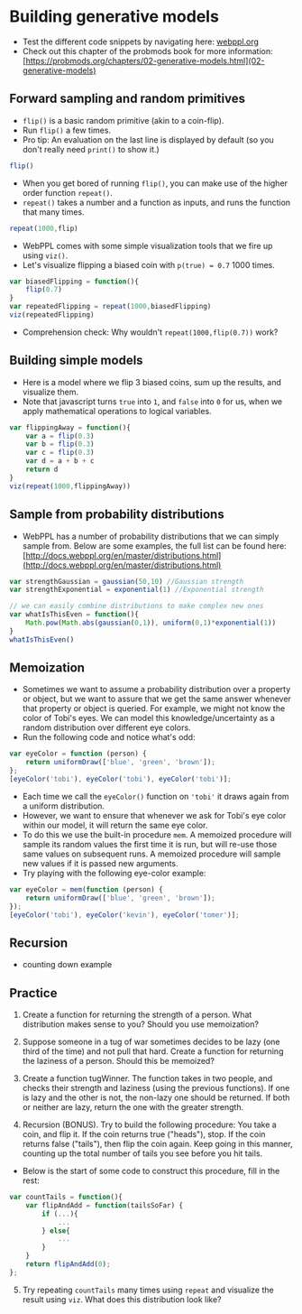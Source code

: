 # Building generative models

- Test the different code snippets by navigating here: [webppl.org](http://webppl.org)
- Check out this chapter of the probmods book for more information: [https://probmods.org/chapters/02-generative-models.html](02-generative-models)

## Forward sampling and random primitives

- `flip()` is a basic random primitive (akin to a coin-flip).
- Run `flip()` a few times.
- Pro tip: An evaluation on the last line is displayed by default (so you don't really need `print()` to show it.)

```javascript
flip()
```

- When you get bored of running `flip()`, you can make use of the higher order function `repeat()`.
- `repeat()` takes a number and a function as inputs, and runs the function that many times.

```javascript
repeat(1000,flip)
```

- WebPPL comes with some simple visualization tools that we fire up using `viz()`.
- Let's visualize flipping a biased coin with `p(true) = 0.7` 1000 times.

```javascript
var biasedFlipping = function(){
	flip(0.7)
}
var repeatedFlipping = repeat(1000,biasedFlipping)
viz(repeatedFlipping)
```

- Comprehension check: Why wouldn't `repeat(1000,flip(0.7))` work?

## Building simple models

- Here is a model where we flip 3 biased coins, sum up the results, and visualize them.
- Note that javascript turns `true` into `1`, and `false` into `0` for us, when we apply mathematical operations to logical variables.

```javascript
var flippingAway = function(){
	var a = flip(0.3)
	var b = flip(0.3)
	var c = flip(0.3)
	var d = a + b + c
	return d
}
viz(repeat(1000,flippingAway))
```

## Sample from probability distributions

- WebPPL has a number of probability distributions that we can simply sample from. Below are some examples, the full list can be found here: [http://docs.webppl.org/en/master/distributions.html](http://docs.webppl.org/en/master/distributions.html)

```javascript
var strengthGaussian = gaussian(50,10) //Gaussian strength
var strengthExponential = exponential(1) //Exponential strength

// we can easily combine distributions to make complex new ones
var whatIsThisEven = function(){
	Math.pow(Math.abs(gaussian(0,1)), uniform(0,1)*exponential(1))
}
whatIsThisEven()
```

## Memoization

- Sometimes we want to assume a probability distribution over a property or object, but we want to assure that we get the same answer whenever that property or object is queried. For example, we might not know the color of Tobi's eyes. We can model this knowledge/uncertainty as a random distribution over different eye colors. 
- Run the following code and notice what's odd: 

```javascript
var eyeColor = function (person) {
	return uniformDraw(['blue', 'green', 'brown']);
};
[eyeColor('tobi'), eyeColor('tobi'), eyeColor('tobi')];
```

- Each time we call the `eyeColor()` function on `'tobi'` it draws again from a uniform distribution. 
- However, we want to ensure that whenever we ask for Tobi's eye color within our model, it will return the same eye color.
- To do this we use the built-in procedure `mem`. A memoized procedure will sample its random values the first time it is run, but will re-use those same values on subsequent runs. A memoized procedure will sample new values if it is passed new arguments. 
- Try playing with the following eye-color example:

```javascript
var eyeColor = mem(function (person) {
	return uniformDraw(['blue', 'green', 'brown']);
});
[eyeColor('tobi'), eyeColor('kevin'), eyeColor('tomer')];
```

## Recursion

- counting down example




## Practice

1. Create a function for returning the strength of a person. What distribution makes sense to you? Should you use memoization?

<!--
- SOLUTION:

A Gaussian seems like a reasonable distribution -- this assumes that there is some average strength in the population and deviations follow a bell curve.

You SHOULD use memoization here -- Tobi's strength might change if he starts / stops working out, but it won't change in the time between two function calls

 ```javascript
var strength = mem(function (person) {return gaussian(50, 10)});

print("Tobi's strength: " + strength('tobi'));
print("Tobi's strength: " + strength('tobi'));
print("Tomer's strength: " + strength('tomer'));
```-->

2. Suppose someone in a tug of war sometimes decides to be lazy (one third of the time) and not pull that hard. Create a function for returning the laziness of a person. Should this be memoized?

<!--
- SOLUTION:

You should NOT use memoization here -- Tobi might work hard at one point but be lazy later. Memoization would force him to always be lazy or working hard

 ```javascript
var lazy = function(person) {return flip(1/3) };

print("Is Tobi lazy? " + strength('tobi'));
print("Is Tobi lazy again? " + strength('tobi'));
print("Is Tobi lazy still? " + strength('tobi'));
print("Is Tobi lazy now? " + strength('tobi'));
```-->



3. Create a function tugWinner. The function takes in two people, and checks their strength and laziness (using the previous functions). If one is lazy and the other is not, the non-lazy one should be returned. If both or neither are lazy, return the one with the greater strength.

<!--
- SOLUTION:

 ```javascript
var tugWinner = function(person1, person2) {
	var str1 = strength(person1);
	var isLazy1 = lazy(person1);
	var str2 = strength(person2);
	var isLazy2 = lazy(person2);

	if (isLazy1 & !isLazy2) { // person1 is lazy, person2 is not
		return person2;
	} else if (!isLazy1 & isLazy2) { // person2 is lazy, person1 is not
		return person1;
	} else { // Both or neither are lazy
		return str1 > str2 ? person1 : person2
	}
};
print("The winner between Tobi and Tomer is: " + tugWinner('tobi', 'tomer'));
print("The winner between Tobi and Kevin is: " + tugWinner('tobi', 'kevin'));
print("The winner between Kevin and Tomer is: " + tugWinner('kevin', 'tomer'));

print ("Tobi's strength is: " + strength('tobi'));
print ("Tomer's strength is: " + strength('tomer'));
print ("Kevin's strength is: " + strength('kevin'));
```

Note that we don't have to worry about equal strengths here -- because these numbers are pulled from a continuous distribution, they will never be exactly equal
-->


4. Recursion (BONUS). Try to build the following procedure: You take a coin, and flip it. If the coin returns true ("heads"), stop. If the coin returns false ("tails"), then flip the coin again. Keep going in this manner, counting up the total number of tails you see before you hit tails.

- Below is the start of some code to construct this procedure, fill in the rest:

```javascript
var countTails = function(){
	var flipAndAdd = function(tailsSoFar) {
		if (...){
			...
		} else{
			...
		}
	}
	return flipAndAdd(0);
};
```

<!--
- SOLUTION:

 ```javascript
 var countTails = function(){
 	var flipAndAdd = function(tailsSoFar) {
 		if (flip()){ // Got heads
 			return tailsSoFar;
 		} else{
 			return flipAndAdd(tailsSoFar + 1);
 		}
 	}
 	return flipAndAdd(0);
 };
```-->


5. Try repeating `countTails` many times using `repeat` and visualize the result using `viz`. What does this distribution look like?

<!--
- SOLUTION:

 ```javascript
viz(repeat(1000, countTails));
```
... hey... that looks like an exponential distribution...

-->
